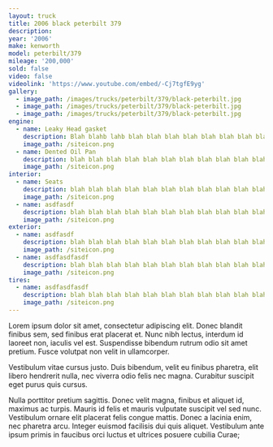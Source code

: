 ```yaml
---
layout: truck
title: 2006 black peterbilt 379
description:
year: '2006'
make: kenworth
model: peterbilt/379
mileage: '200,000'
sold: false
video: false
videolink: 'https://www.youtube.com/embed/-Cj7tgfE9yg'
gallery:
  - image_path: /images/trucks/peterbilt/379/black-peterbilt.jpg
  - image_path: /images/trucks/peterbilt/379/black-peterbilt.jpg
  - image_path: /images/trucks/peterbilt/379/black-peterbilt.jpg
engine:
  - name: Leaky Head gasket
    description: Blah blahb lahb blah blah blah blah blah blah blah blah blah blah blah blah blah blah blah blah blah blah blah blah blah blah blah blah blah blah blah.
    image_path: /siteicon.png
  - name: Dented Oil Pan
    description: blah blah blah blah blah blah blah blah blah blah blah blah blah blah blah blah blah blah blah blah blah.
    image_path: /siteicon.png
interior:
  - name: Seats
    description: blah blah blah blah blah blah blah blah blah blah blah blah blah blah blah blah blah blah blah blah blah blah blah blah blah blah blah.
    image_path: /siteicon.png
  - name: asdfasdf
    description: blah blah blah blah blah blah blah blah blah blah blah blah blah blah blah blah blah blah blah blah blah blah blah blah blah blah blah.
    image_path: /siteicon.png
exterior:
  - name: asdfasdf
    description: blah blah blah blah blah blah blah blah blah blah blah blah blah blah blah blah blah blah blah blah blah blah blah blah blah blah blah.
    image_path: /siteicon.png
  - name: asdfasdfasdf
    description: blah blah blah blah blah blah blah blah blah blah blah blah blah blah blah blah blah blah blah blah blah blah blah blah blah blah blah.
    image_path: /siteicon.png
tires:
  - name: asdfasdfasdf
    description: blah blah blah blah blah blah blah blah blah blah blah blah blah blah blah blah blah blah blah blah blah blah blah blah blah blah blah.
    image_path: /siteicon.png
---
```



Lorem ipsum dolor sit amet, consectetur adipiscing elit. Donec blandit finibus sem, sed finibus erat placerat et. Nunc nibh lectus, interdum id laoreet non, iaculis vel est. Suspendisse bibendum rutrum odio sit amet pretium. Fusce volutpat non velit in ullamcorper.

Vestibulum vitae cursus justo. Duis bibendum, velit eu finibus pharetra, elit libero hendrerit nulla, nec viverra odio felis nec magna. Curabitur suscipit eget purus quis cursus.

Nulla porttitor pretium sagittis. Donec velit magna, finibus et aliquet id, maximus ac turpis. Mauris id felis et mauris vulputate suscipit vel sed nunc. Vestibulum ornare elit placerat felis congue mattis. Donec a lacinia enim, nec pharetra arcu. Integer euismod facilisis dui quis aliquet. Vestibulum ante ipsum primis in faucibus orci luctus et ultrices posuere cubilia Curae;